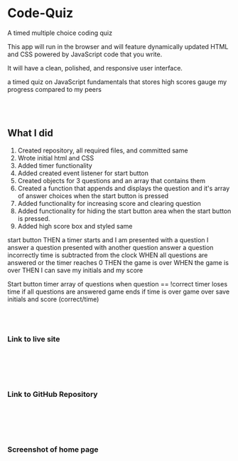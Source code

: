 # Code-Quiz
A timed multiple choice coding quiz




This app will run in the browser and will feature dynamically updated HTML and CSS powered by JavaScript code that you write. 

It will have a clean, polished, and responsive user interface. 



a timed quiz on JavaScript fundamentals that stores high scores
gauge my progress compared to my peers

<br><br>

## What I did

1. Created repository, all required files, and committed same
2. Wrote initial html and CSS
3. Added timer functionality
4. Added created event listener for start button
5. Created objects for 3 questions and an array that contains them
6. Created a function that appends and displays the question and it's array of answer choices when the start button is pressed
7. Added functionality for increasing score and clearing question
8. Added functionality for hiding the start button area when the start button is pressed.
9. Added high score box and styled same


start button
THEN a timer starts and I am presented with a question
I answer a question
presented with another question
answer a question incorrectly
 time is subtracted from the clock
WHEN all questions are answered or the timer reaches 0
THEN the game is over
WHEN the game is over
THEN I can save my initials and my score


Start button
timer
array of questions
when question == !correct timer loses time
if all questions are answered game ends
if time is over game over
save initials and score (correct/time)

<br><br>


### Link to live site
<br>


<br><br>

### Link to GitHub Repository
<br>


<br><br>

### Screenshot of home page
<br>


<br><br>




